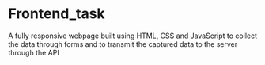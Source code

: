 # Frontend_task
A fully responsive webpage built using HTML, CSS and JavaScript to collect the data through forms and to transmit the captured data to the server through the API
